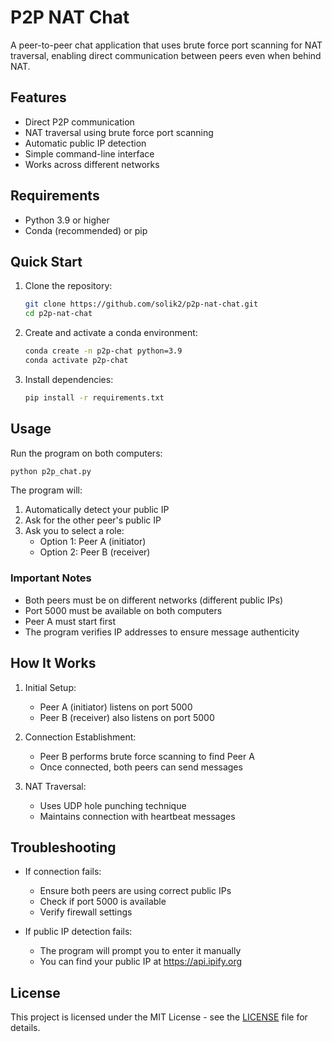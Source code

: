 # P2P NAT Chat

A peer-to-peer chat application that uses brute force port scanning for NAT traversal, enabling direct communication between peers even when behind NAT.

## Features

- Direct P2P communication
- NAT traversal using brute force port scanning
- Automatic public IP detection
- Simple command-line interface
- Works across different networks

## Requirements

- Python 3.9 or higher
- Conda (recommended) or pip

## Quick Start

1. Clone the repository:
   ```bash
   git clone https://github.com/solik2/p2p-nat-chat.git
   cd p2p-nat-chat
   ```

2. Create and activate a conda environment:
   ```bash
   conda create -n p2p-chat python=3.9
   conda activate p2p-chat
   ```

3. Install dependencies:
   ```bash
   pip install -r requirements.txt
   ```

## Usage

Run the program on both computers:

```bash
python p2p_chat.py
```

The program will:
1. Automatically detect your public IP
2. Ask for the other peer's public IP
3. Ask you to select a role:
   - Option 1: Peer A (initiator)
   - Option 2: Peer B (receiver)

### Important Notes

- Both peers must be on different networks (different public IPs)
- Port 5000 must be available on both computers
- Peer A must start first
- The program verifies IP addresses to ensure message authenticity

## How It Works

1. Initial Setup:
   - Peer A (initiator) listens on port 5000
   - Peer B (receiver) also listens on port 5000

2. Connection Establishment:
   - Peer B performs brute force scanning to find Peer A
   - Once connected, both peers can send messages

3. NAT Traversal:
   - Uses UDP hole punching technique
   - Maintains connection with heartbeat messages

## Troubleshooting

- If connection fails:
  - Ensure both peers are using correct public IPs
  - Check if port 5000 is available
  - Verify firewall settings

- If public IP detection fails:
  - The program will prompt you to enter it manually
  - You can find your public IP at https://api.ipify.org

## License

This project is licensed under the MIT License - see the [LICENSE](LICENSE) file for details.